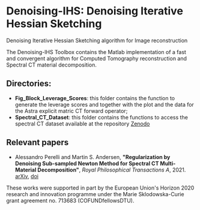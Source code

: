 # Denoising-IHS: Denoising Iterative Hessian Sketching

Denoising Iterative Hessian Sketching algorithm for Image reconstruction

The Denoising-IHS Toolbox contains the Matlab implementation of a fast and convergent algorithm for Computed Tomography reconstruction and Spectral CT material decomposition.

## Directories:

* **Fig_Block_Leverage_Scores**: this folder contains the function to generate the leverage scores and together with the plot and the data for the Astra explicit matric CT forward operator;
* **Spectral_CT_Dataset**: this folder contains the functions to access the spectral CT dataset available at the repository [Zenodo](https://doi.org/10.5281/zenodo.4482071) 

## Relevant papers

* Alessandro Perelli and Martin S. Andersen, 
**"Regularization by Denoising Sub-sampled Newton Method for Spectral CT Multi-Material Decomposition"**, 
*Royal Philosophical Transactions A*, 2021. 
[arXiv](), [doi]()

These works were supported in part by the European Union's Horizon 2020 research and innovation programme under the Marie Sklodowska-Curie grant agreement no. 713683 (COFUNDfellowsDTU).

